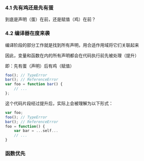 ### 4.1 先有鸡还是先有蛋

到底是声明（蛋）在前，还是赋值（鸡）在前？

### 4.2 编译器在度来袭

编译阶段的部分工作就是找到所有声明，用合适作用域将它们关联起来

因此，变量和函数在内的所有声明都会在代码执行前先被处理（提升）

即：先有蛋（声明）后有鸡（赋值）

```javascript
foo(); // TypeError
bar(); // ReferenceError
var foo = function bar() {
	// ...
};
```

这个代码片段经过提升后，实际上会被理解为以下形式：

```javascript
var foo;
foo(); // TypeError
bar(); // ReferenceError
foo = function() {
	var bar = ...self...
	// ...
}
```

### 函数优先